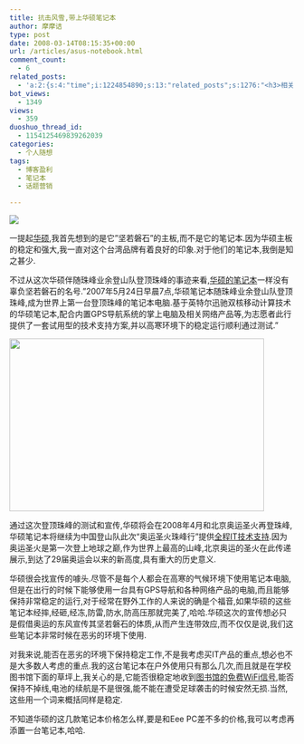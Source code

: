```yaml
---
title: 抗击风雪,带上华硕笔记本
author: 摩摩诘
type: post
date: 2008-03-14T08:15:35+00:00
url: /articles/asus-notebook.html
comment_count:
  - 6
related_posts:
  - 'a:2:{s:4:"time";i:1224854890;s:13:"related_posts";s:1276:"<h3>相关日志</h3><ul class="related_post"><li><a href="http://www.digglife.cn/articles/vancl-shirt.html" title="博友们,你们喜欢穿衬衣么?">博友们,你们喜欢穿衬衣么?</a></li><li><a href="http://www.digglife.cn/articles/hp-event-2.html" title="一年智选在于春,惠普全程助力">一年智选在于春,惠普全程助力</a></li><li><a href="http://www.digglife.cn/articles/feedsky-event-center.html" title="Feedsky话题营销规则变化:可申请话题">Feedsky话题营销规则变化:可申请话题</a></li><li><a href="http://www.digglife.cn/articles/online-shopping.html" title="让人又爱又恨的网络购物">让人又爱又恨的网络购物</a></li><li><a href="http://www.digglife.cn/articles/ad_about_real_estate.html" title="博狗话题之我最关心的房地产问题">博狗话题之我最关心的房地产问题</a></li><li><a href="http://www.digglife.cn/articles/make-scrapbook-with-ript.html" title="Ript:拖拽文字和图片制作超酷剪贴薄">Ript:拖拽文字和图片制作超酷剪贴薄</a></li><li><a href="http://www.digglife.cn/articles/earning_money_with_advertlets.html" title="博客盈利:通过Advertlets给你的博客带来盈利">博客盈利:通过Advertlets给你的博客带来盈利</a></li></ul>";}'
bot_views:
  - 1349
views:
  - 359
duoshuo_thread_id:
  - 1154125469839262039
categories:
  - 个人随想
tags:
  - 博客盈利
  - 笔记本
  - 话题营销

---
```

![][1]

一提起<a href="http://review.feedsky.com/review/feedsky/diggliferss/%7E/txt/159/r.html" target="_blank">华硕</a>,我首先想到的是它&#8221;坚若磐石&#8221;的主板,而不是它的笔记本.因为华硕主板的稳定和强大,我一直对这个台湾品牌有着良好的印象.对于他们的笔记本,我倒是知之甚少.

不过从这次华硕伴随珠峰业余登山队登顶珠峰的事迹来看,<a href="http://review.feedsky.com/review/feedsky/diggliferss/~/txt/159/r.html" target="_blank">华硕的笔记本</a>一样没有辜负坚若磐石的名号.&#8221;2007年5月24日早晨7点,华硕笔记本随珠峰业余登山队登顶珠峰,成为世界上第一台登顶珠峰的笔记本电脑.基于英特尔迅驰双核移动计算技术的华硕笔记本,配合内置GPS导航系统的掌上电脑及相关网络产品等,为志愿者此行提供了一套试用型的技术支持方案,并以高寒环境下的稳定运行顺利通过测试.&#8221;

<!--more-->

<img src="https://www.digglife.net/qiniu/2473/image/e59dfbed00fe4bf3d4d2960e6bd1cf43.jpg" height="305" width="450" />

通过这次登顶珠峰的测试和宣传,华硕将会在2008年4月和北京奥运圣火再登珠峰,华硕笔记本将继续为中国登山队此次“奥运圣火珠峰行”提供[全程IT技术支持][2].因为奥运圣火是第一次登上地球之巅,作为世界上最高的山峰,北京奥运的圣火在此传递展示,到达了29届奥运会以来的新高度,具有重大的历史意义.

华硕很会找宣传的噱头.尽管不是每个人都会在高寒的气候环境下使用笔记本电脑,但是在出行的时候下能够使用一台具有GPS导航和各种网络产品的电脑,而且能够保持非常稳定的运行,对于经常在野外工作的人来说的确是个福音,如果华硕的这些笔记本经摔,经砸,经冻,防雷,防水,防高压那就完美了,哈哈.华硕这次的宣传想必只是假借奥运的东风宣传其坚若磐石的体质,从而产生连带效应,而不仅仅是说,我们这些笔记本非常时候在恶劣的环境下使用.

对我来说,能否在恶劣的环境下保持稳定工作,不是我考虑买IT产品的重点,想必也不是大多数人考虑的重点.我的这台笔记本在户外使用只有那么几次,而且就是在学校图书馆下面的草坪上,我关心的是,它能否很稳定地收到<a href="https://www.digglife.net/articles/jostle-for-seats.html" target="_blank">图书馆的免费WiFi信号</a>,能否保持不掉线,电池的续航是不是很强,能不能在遭受足球袭击的时候安然无损.当然,这些用一个词来概括同样是稳定.

不知道华硕的这几款笔记本价格怎么样,要是和Eee PC差不多的价格,我可以考虑再添置一台笔记本,哈哈.

 [1]: http://review.feedsky.com/review/feedsky/diggliferss/~/img/159/review.gif
 [2]: http://203.130.37.158/asus/index.asp
